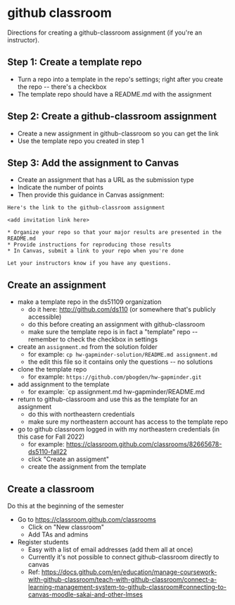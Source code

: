 
# github classroom

Directions for creating a github-classroom assignment (if you're an instructor).

## Step 1: Create a template repo

* Turn a repo into a template in the repo's settings; right after you create the repo -- there's a checkbox
* The template repo should have a README.md with the assignment

## Step 2: Create a github-classroom assignment

* Create a new assignment in github-classroom so you can get the link
* Use the template repo you created in step 1

## Step 3: Add the assignment to Canvas

* Create an assignment that has a URL as the submission type
* Indicate the number of points
* Then provide this guidance in Canvas assignment:
```
Here's the link to the github-classroom assignment

<add invitation link here>

* Organize your repo so that your major results are presented in the README.md
* Provide instructions for reproducing those results
* In Canvas, submit a link to your repo when you're done

Let your instructors know if you have any questions.
```

## Create an assignment

* make a template repo in the ds51109 organization
  * do it here: http://github.com/ds110 (or somewhere that's publicly accessible)
  * do this before creating an assignment with github-classroom
  * make sure the template repo is in fact a "template" repo -- remember to check the checkbox in settings
* create an `assignment.md` from the solution folder
  * for example: `cp hw-gapminder-solution/README.md assignment.md`
  * the edit this file so it contains only the questions -- no solutions
* clone the template repo
  * for example: `https://github.com/pbogden/hw-gapminder.git`
* add assignment to the template
  * for example: `cp assignment.md hw-gapminder/README.md 
* return to github-classroom and use this as the template for an assignment
  * do this with northeastern credentials
  * make sure my northeastern account has access to the template repo
* go to github classroom logged in with my northeastern credentials (in this case for Fall 2022)
  * for example: https://classroom.github.com/classrooms/82665678-ds5110-fall22
  * click "Create an assigment"
  * create the assignment from the template

## Create a classroom

Do this at the beginning of the semester

* Go to https://classroom.github.com/classrooms
  * Click on "New classroom"
  * Add TAs and admins
* Register students
  * Easy with a list of email addresses (add them all at once)
  * Currently it's not possible to connect github-classroom directly to canvas
  * Ref: https://docs.github.com/en/education/manage-coursework-with-github-classroom/teach-with-github-classroom/connect-a-learning-management-system-to-github-classroom#connecting-to-canvas-moodle-sakai-and-other-lmses
